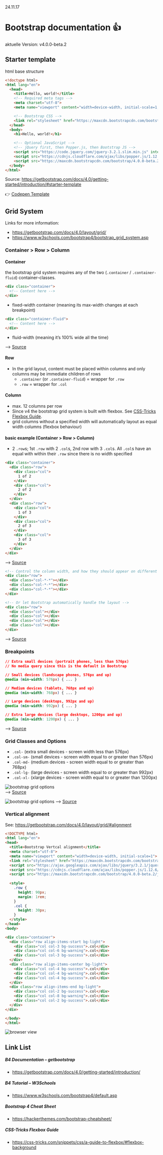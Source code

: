 24.11.17
# Bootstrap documentation :thumbsup: 
aktuelle Version: v4.0.0-beta.2


## Starter template

html base structure

```html
<!doctype html>
<html lang="en">
  <head>
    <title>Hello, world!</title>
    <!-- Required meta tags -->
    <meta charset="utf-8">
    <meta name="viewport" content="width=device-width, initial-scale=1, shrink-to-fit=no">

    <!-- Bootstrap CSS -->
    <link rel="stylesheet" href="https://maxcdn.bootstrapcdn.com/bootstrap/4.0.0-beta.2/css/bootstrap.min.css" integrity="sha384-PsH8R72JQ3SOdhVi3uxftmaW6Vc51MKb0q5P2rRUpPvrszuE4W1povHYgTpBfshb" crossorigin="anonymous">
  </head>
  <body>
    <h1>Hello, world!</h1>

    <!-- Optional JavaScript -->
    <!-- jQuery first, then Popper.js, then Bootstrap JS -->
    <script src="https://code.jquery.com/jquery-3.2.1.slim.min.js" integrity="sha384-KJ3o2DKtIkvYIK3UENzmM7KCkRr/rE9/Qpg6aAZGJwFDMVNA/GpGFF93hXpG5KkN" crossorigin="anonymous"></script>
    <script src="https://cdnjs.cloudflare.com/ajax/libs/popper.js/1.12.3/umd/popper.min.js" integrity="sha384-vFJXuSJphROIrBnz7yo7oB41mKfc8JzQZiCq4NCceLEaO4IHwicKwpJf9c9IpFgh" crossorigin="anonymous"></script>
    <script src="https://maxcdn.bootstrapcdn.com/bootstrap/4.0.0-beta.2/js/bootstrap.min.js" integrity="sha384-alpBpkh1PFOepccYVYDB4do5UnbKysX5WZXm3XxPqe5iKTfUKjNkCk9SaVuEZflJ" crossorigin="anonymous"></script>
  </body>
</html>
```
Source: https://getbootstrap.com/docs/4.0/getting-started/introduction/#starter-template

:point_right: [Codepen Template](https://codepen.io/heimannschwantes/pen/qVKxme)


## Grid System

Links for more information:
- https://getbootstrap.com/docs/4.0/layout/grid/
- https://www.w3schools.com/bootstrap4/bootstrap_grid_system.asp

### Container > Row > Column

#### Container

the bootstrap grid system requires any of the two (`.container` / `.container-fluid`) container-classes.

```html
<div class="container">
  <!-- Content here -->
</div>
```
- fixed-width container (meaning its max-width changes at each breakpoint)

```html
<div class="container-fluid">
  <!-- Content here -->
</div>
```
- fluid-width (meaning it’s 100% wide all the time)
 
—> [Source](https://getbootstrap.com/docs/4.0/layout/overview/#containers)

#### Row
- In the grid layout, content must be placed within columns and only columns may be immediate children of rows
  - `.container` (or `.container-fluid`) = wrapper for `.row`
  - `.row` = wrapper for `.col`

#### Column

- max. 12 columns per row
- Since v4 the bootstrap grid system is built with flexbox. See [CSS-Tricks Flexbox Guide](https://css-tricks.com/snippets/css/a-guide-to-flexbox/#flexbox-background).
- grid columns without a specified width will automatically layout as equal width columns (flexbox behaviour)

#### basic example (Container > Row > Column)
- 2 `.row`s; 1st `.row` with 2 `.col`s, 2nd row with 3 `.col`s. All `.col`s have an equal with within their `.row` since there is no width specified
```html
<div class="container">
  <div class="row">
    <div class="col">
      1 of 2
    </div>
    <div class="col">
      2 of 2
    </div>
  </div>
  <div class="row">
    <div class="col">
      1 of 3
    </div>
    <div class="col">
      2 of 3
    </div>
    <div class="col">
      3 of 3
    </div>
  </div>
</div>
```
—> [Source](https://getbootstrap.com/docs/4.0/layout/grid/#equal-width)

```html
<!-- Control the column width, and how they should appear on different devices -->
<div class="row">
  <div class="col-*-*"></div>
  <div class="col-*-*"></div>
  <div class="col-*-*"></div>
</div>

<!-- Or let Bootstrap automatically handle the layout -->
<div class="row">
  <div class="col"></div>
  <div class="col"></div>
  <div class="col"></div>
  <div class="col"></div>
</div>
```
—> [Source](https://www.w3schools.com/bootstrap4/bootstrap_grid_system.asp)


### Breakpoints
```css
// Extra small devices (portrait phones, less than 576px)
// No media query since this is the default in Bootstrap

// Small devices (landscape phones, 576px and up)
@media (min-width: 576px) { ... }

// Medium devices (tablets, 768px and up)
@media (min-width: 768px) { ... }

// Large devices (desktops, 992px and up)
@media (min-width: 992px) { ... }

// Extra large devices (large desktops, 1200px and up)
@media (min-width: 1200px) { ... }
```
—> [Source](https://getbootstrap.com/docs/4.0/layout/overview/#responsive-breakpoints)


### Grid Classes and Options
- `.col-` (extra small devices - screen width less than 576px)
- `.col-sm-` (small devices - screen width equal to or greater than 576px)
- `.col-md-` (medium devices - screen width equal to or greater than 768px)
- `.col-lg-` (large devices - screen width equal to or greater than 992px)
- `.col-xl-` (xlarge devices - screen width equal to or greater than 1200px)

![bootstrap grid options](https://github.com/heimannschwantes/Bootstrap-documentation/blob/master/Bildschirmfoto%202017-11-22%20um%2010.46.52.png)\
—> [Source](https://getbootstrap.com/docs/4.0/layout/grid/#grid-options)

![bootstrap grid options](https://github.com/heimannschwantes/Bootstrap-documentation/blob/master/Bildschirmfoto%202017-11-24%20um%2011.47.50.png)
—> [Source](https://www.w3schools.com/bootstrap4/bootstrap_grid_system.asp)

### Vertical alignment

See: https://getbootstrap.com/docs/4.0/layout/grid/#alignment

```html
<!DOCTYPE html>
<html lang="en">
<head>
  <title>Bootstrap Vertcal alignment</title>
  <meta charset="utf-8">
  <meta name="viewport" content="width=device-width, initial-scale=1">
  <link rel="stylesheet" href="https://maxcdn.bootstrapcdn.com/bootstrap/4.0.0-beta.2/css/bootstrap.min.css">
  <script src="https://ajax.googleapis.com/ajax/libs/jquery/3.2.1/jquery.min.js"></script>
  <script src="https://cdnjs.cloudflare.com/ajax/libs/popper.js/1.12.6/umd/popper.min.js"></script>
  <script src="https://maxcdn.bootstrapcdn.com/bootstrap/4.0.0-beta.2/js/bootstrap.min.js"></script>
  
  <style>
    .row {
      height: 90px;
      margin: 1rem;
  	}
    .col {
      height: 30px;
    }
  </style>
</head>
<body>

<div class="container">
  <div class="row align-items-start bg-light">
    <div class="col col-3 bg-success">.col</div>
    <div class="col col-6 bg-warning">.col</div>
    <div class="col col-3 bg-success">.col</div>
  </div>
  <div class="row align-items-center bg-light">
    <div class="col col-4 bg-success">.col</div>
    <div class="col col-4 bg-warning">.col</div>
    <div class="col col-4 bg-success">.col</div>
  </div>
  <div class="row align-items-end bg-light">
    <div class="col col-2 bg-success">.col</div>
    <div class="col col-8 bg-warning">.col</div>
    <div class="col col-2 bg-success">.col</div>
  </div>
</div>

</body>
</html>
```
![browser view](https://github.com/heimannschwantes/Bootstrap-documentation/blob/master/Bildschirmfoto%202017-11-24%20um%2012.57.44.png)

## Link List

##### B4 Documentation – getbootstrap
- https://getbootstrap.com/docs/4.0/getting-started/introduction/

##### B4 Tutorial – W3Schools
- https://www.w3schools.com/bootstrap4/default.asp

##### Bootstrap 4 Cheat Sheet
- https://hackerthemes.com/bootstrap-cheatsheet/
  
##### CSS-Tricks Flexbox Guide
- https://css-tricks.com/snippets/css/a-guide-to-flexbox/#flexbox-background
